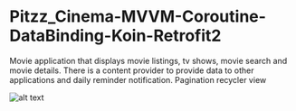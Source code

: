 # Pitzz_Cinema-MVVM-Coroutine-DataBinding-Koin-Retrofit2
Movie application that displays movie listings, tv shows, movie search and movie details. There is a content provider to provide data to other applications and daily reminder notification. Pagination recycler view

![alt text](https://raw.githubusercontent.com/fajaragungpramana/Pitzz_Cinema-MVVM-Coroutine-DataBinding-Koin-Retrofit2-Room/master/preview/SplashPage.png)
